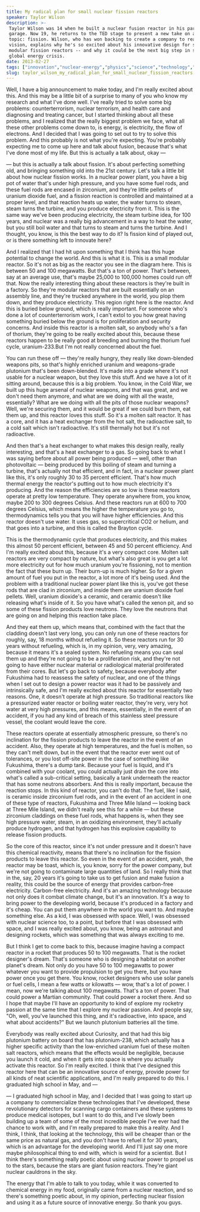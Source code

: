 ```yaml
---
title: My radical plan for small nuclear fission reactors
speaker: Taylor Wilson
description: >-
 Taylor Wilson was 14 when he built a nuclear fusion reactor in his parents'
 garage. Now 19, he returns to the TED stage to present a new take on an old
 topic: fission. Wilson, who has won backing to create a company to realize his
 vision, explains why he's so excited about his innovative design for small
 modular fission reactors -- and why it could be the next big step in solving the
 global energy crisis.
date: 2013-02-27
tags: ["innovation","nuclear-energy","physics","science","technology","youth","alternative-energy","chemistry","invention","energy","engineering","sustainability","future","space","electricity"]
slug: taylor_wilson_my_radical_plan_for_small_nuclear_fission_reactors
---
```


Well, I have a big announcement to make today, and I'm really excited about this. And this
may be a little bit of a surprise to many of you who know my research and what I've done
well. I've really tried to solve some big problems: counterterrorism, nuclear terrorism,
and health care and diagnosing and treating cancer, but I started thinking about all these
problems, and I realized that the really biggest problem we face, what all these other
problems come down to, is energy, is electricity, the flow of electrons. And I decided
that I was going to set out to try to solve this problem. And this probably is not what
you're expecting. You're probably expecting me to come up here and talk about fusion,
because that's what I've done most of my life. But this is actually a talk about, okay —

— but this is actually a talk about fission. It's about perfecting something old, and
bringing something old into the 21st century. Let's talk a little bit about how nuclear
fission works. In a nuclear power plant, you have a big pot of water that's under high
pressure, and you have some fuel rods, and these fuel rods are encased in zirconium, and
they're little pellets of uranium dioxide fuel, and a fission reaction is controlled and
maintained at a proper level, and that reaction heats up water, the water turns to steam,
steam turns the turbine, and you produce electricity from it. This is the same way we've
been producing electricity, the steam turbine idea, for 100 years, and nuclear was a
really big advancement in a way to heat the water, but you still boil water and that turns
to steam and turns the turbine. And I thought, you know, is this the best way to do it? Is
fission kind of played out, or is there something left to innovate here?

And I realized that I had hit upon something that I think has this huge potential to
change the world. And this is what it is. This is a small modular reactor. So it's not as
big as the reactor you see in the diagram here. This is between 50 and 100 megawatts. But
that's a ton of power. That's between, say at an average use, that's maybe 25,000 to
100,000 homes could run off that. Now the really interesting thing about these reactors is
they're built in a factory. So they're modular reactors that are built essentially on an
assembly line, and they're trucked anywhere in the world, you plop them down, and they
produce electricity. This region right here is the reactor. And this is buried below
ground, which is really important. For someone who's done a lot of counterterrorism work,
I can't extol to you how great having something buried below the ground is for
proliferation and security concerns. And inside this reactor is a molten salt, so anybody
who's a fan of thorium, they're going to be really excited about this, because these
reactors happen to be really good at breeding and burning the thorium fuel cycle,
uranium-233.But I'm not really concerned about the fuel.

You can run these off — they're really hungry, they really like down-blended weapons pits,
so that's highly enriched uranium and weapons-grade plutonium that's been down-blended.
It's made into a grade where it's not usable for a nuclear weapon, but they love this
stuff. And we have a lot of it sitting around, because this is a big problem. You know, in
the Cold War, we built up this huge arsenal of nuclear weapons, and that was great, and we
don't need them anymore, and what are we doing with all the waste, essentially? What are
we doing with all the pits of those nuclear weapons? Well, we're securing them, and it
would be great if we could burn them, eat them up, and this reactor loves this stuff. So
it's a molten salt reactor. It has a core, and it has a heat exchanger from the hot salt,
the radioactive salt, to a cold salt which isn't radioactive. It's still thermally hot but
it's not radioactive.

And then that's a heat exchanger to what makes this design really, really interesting, and
that's a heat exchanger to a gas. So going back to what I was saying before about all
power being produced — well, other than photovoltaic — being produced by this boiling of
steam and turning a turbine, that's actually not that efficient, and in fact, in a nuclear
power plant like this, it's only roughly 30 to 35 percent efficient. That's how much
thermal energy the reactor's putting out to how much electricity it's producing. And the
reason the efficiencies are so low is these reactors operate at pretty low temperature.
They operate anywhere from, you know, maybe 200 to 300 degrees Celsius. And these reactors
run at 600 to 700 degrees Celsius, which means the higher the temperature you go to,
thermodynamics tells you that you will have higher efficiencies. And this reactor doesn't
use water. It uses gas, so supercritical CO2 or helium, and that goes into a turbine, and
this is called the Brayton cycle.

This is the thermodynamic cycle that produces electricity, and this makes this almost 50
percent efficient, between 45 and 50 percent efficiency. And I'm really excited about
this, because it's a very compact core. Molten salt reactors are very compact by nature,
but what's also great is you get a lot more electricity out for how much uranium you're
fissioning, not to mention the fact that these burn up. Their burn-up is much higher. So
for a given amount of fuel you put in the reactor, a lot more of it's being used. And the
problem with a traditional nuclear power plant like this is, you've got these rods that
are clad in zirconium, and inside them are uranium dioxide fuel pellets. Well, uranium
dioxide's a ceramic, and ceramic doesn't like releasing what's inside of it. So you have
what's called the xenon pit, and so some of these fission products love neutrons. They
love the neutrons that are going on and helping this reaction take place.

And they eat them up, which means that, combined with the fact that the cladding doesn't
last very long, you can only run one of these reactors for roughly, say, 18 months without
refueling it. So these reactors run for 30 years without refueling, which is, in my
opinion, very, very amazing, because it means it's a sealed system. No refueling means you
can seal them up and they're not going to be a proliferation risk, and they're not going
to have either nuclear material or radiological material proliferated from their cores. But
let's go back to safety, because everybody after Fukushima had to reassess the safety of
nuclear, and one of the things when I set out to design a power reactor was it had to be
passively and intrinsically safe, and I'm really excited about this reactor for
essentially two reasons. One, it doesn't operate at high pressure. So traditional reactors
like a pressurized water reactor or boiling water reactor, they're very, very hot water at
very high pressures, and this means, essentially, in the event of an accident, if you had
any kind of breach of this stainless steel pressure vessel, the coolant would leave the
core.

These reactors operate at essentially atmospheric pressure, so there's no inclination for
the fission products to leave the reactor in the event of an accident. Also, they operate
at high temperatures, and the fuel is molten, so they can't melt down, but in the event
that the reactor ever went out of tolerances, or you lost off-site power in the case of
something like Fukushima, there's a dump tank. Because your fuel is liquid, and it's
combined with your coolant, you could actually just drain the core into what's called a
sub-critical setting, basically a tank underneath the reactor that has some neutrons
absorbers. And this is really important, because the reaction stops. In this kind of
reactor, you can't do that. The fuel, like I said, is ceramic inside zirconium fuel rods,
and in the event of an accident in one of these type of reactors, Fukushima and Three Mile
Island — looking back at Three Mile Island, we didn't really see this for a while — but
these zirconium claddings on these fuel rods, what happens is, when they see high pressure
water, steam, in an oxidizing environment, they'll actually produce hydrogen, and that
hydrogen has this explosive capability to release fission products.

So the core of this reactor, since it's not under pressure and it doesn't have this
chemical reactivity, means that there's no inclination for the fission products to leave
this reactor. So even in the event of an accident, yeah, the reactor may be toast, which
is, you know, sorry for the power company, but we're not going to contaminate large
quantities of land. So I really think that in the, say, 20 years it's going to take us to
get fusion and make fusion a reality, this could be the source of energy that provides
carbon-free electricity. Carbon-free electricity. And it's an amazing technology because
not only does it combat climate change, but it's an innovation. It's a way to bring power
to the developing world, because it's produced in a factory and it's cheap. You can put
them anywhere in the world you want to. And maybe something else. As a kid, I was obsessed
with space. Well, I was obsessed with nuclear science too, to a point, but before that I
was obsessed with space, and I was really excited about, you know, being an astronaut and
designing rockets, which was something that was always exciting to me.

But I think I get to come back to this, because imagine having a compact reactor in a
rocket that produces 50 to 100 megawatts. That is the rocket designer's dream. That's
someone who is designing a habitat on another planet's dream. Not only do you have 50 to
100 megawatts to power whatever you want to provide propulsion to get you there, but you
have power once you get there. You know, rocket designers who use solar panels or fuel
cells, I mean a few watts or kilowatts — wow, that's a lot of power. I mean, now we're
talking about 100 megawatts. That's a ton of power. That could power a Martian community.
That could power a rocket there. And so I hope that maybe I'll have an opportunity to kind
of explore my rocketry passion at the same time that I explore my nuclear passion. And
people say, "Oh, well, you've launched this thing, and it's radioactive, into space, and
what about accidents?" But we launch plutonium batteries all the time.

Everybody was really excited about Curiosity, and that had this big plutonium battery on
board that has plutonium-238, which actually has a higher specific activity than the
low-enriched uranium fuel of these molten salt reactors, which means that the effects
would be negligible, because you launch it cold, and when it gets into space is where you
actually activate this reactor. So I'm really excited. I think that I've designed this
reactor here that can be an innovative source of energy, provide power for all kinds of
neat scientific applications, and I'm really prepared to do this. I graduated high school
in May, and — 

— I graduated high school in May, and I decided that I was going to start up a company to
commercialize these technologies that I've developed, these revolutionary detectors for
scanning cargo containers and these systems to produce medical isotopes, but I want to do
this, and I've slowly been building up a team of some of the most incredible people I've
ever had the chance to work with, and I'm really prepared to make this a reality. And I
think, I think, that looking at the technology, this will be cheaper than or the same
price as natural gas, and you don't have to refuel it for 30 years, which is an advantage
for the developing world. And I'll just say one more maybe philosophical thing to end with,
which is weird for a scientist. But I think there's something really poetic about using
nuclear power to propel us to the stars, because the stars are giant fusion reactors.
They're giant nuclear cauldrons in the sky.

The energy that I'm able to talk to you today, while it was converted to chemical energy
in my food, originally came from a nuclear reaction, and so there's something poetic
about, in my opinion, perfecting nuclear fission and using it as a future source of
innovative energy. So thank you guys.

<!--
ad_duration=3.33
event="TED2013"
external_start_time=0
intro_duration=11.82
is_subtitle_required="False"
is_talk_featured="True"
language="en"
language_swap="False"
native_language="en"
number_of_related_talks=6
number_of_speakers=1
number_of_subtitled_videos=27
number_of_tags=15
number_of_talk_download_languages=27
number_of_talk_more_resources=0
number_of_talk_recommendations=0
number_of_talks_take_actions=0
post_ad_duration=0.83
published_timestamp="2013-04-30 15:01:22"
recording_date="2013-02-27"
speaker_description="Nuclear scientist"
speaker_is_published=1
speaker_name="Taylor Wilson"
talk_name="My radical plan for small nuclear fission reactors"
talks_tags=["innovation","nuclear-energy","physics","science","technology","youth","alternative-energy","chemistry","invention","energy","engineering","sustainability","future","space","electricity"]
url_audio="https://download.ted.com/talks/TaylorWilson_2013.mp3?apikey=acme-roadrunner"
url_photo_speaker="https://pe.tedcdn.com/images/ted/0af1e7039d309de1baedc957729632018701c4ff_254x191.jpg"
url_photo_talk="https://pe.tedcdn.com/images/ted/a39d3332aa3d0cabe2e4c20ffb1a3934c012ee8b_1600x1200.jpg"
url_webpage="https://www.ted.com/talks/taylor_wilson_my_radical_plan_for_small_nuclear_fission_reactors"
video_type_name="TED Stage Talk"
-->